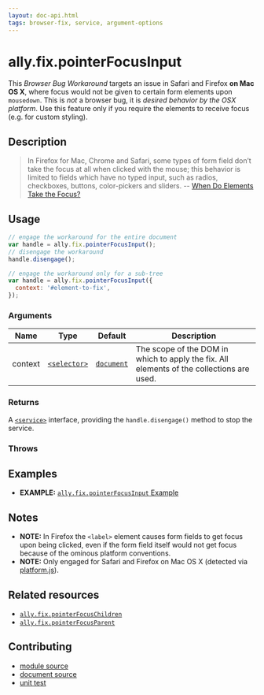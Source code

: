 ```yaml
---
layout: doc-api.html
tags: browser-fix, service, argument-options
---
```


# ally.fix.pointerFocusInput

This *Browser Bug Workaround* targets an issue in Safari and Firefox **on Mac OS X**, where focus would not be given to certain form elements upon `mousedown`. This is *not* a browser bug, it is *desired behavior by the OSX platform*. Use this feature only if you require the elements to receive focus (e.g. for custom styling).


## Description

> In Firefox for Mac, Chrome and Safari, some types of form field don’t take the focus at all when clicked with the mouse; this behavior is limited to fields which have no typed input, such as radios, checkboxes, buttons, color-pickers and sliders.
> -- [When Do Elements Take the Focus?](http://www.sitepoint.com/when-do-elements-take-the-focus/)


## Usage

```js
// engage the workaround for the entire document
var handle = ally.fix.pointerFocusInput();
// disengage the workaround
handle.disengage();

// engage the workaround only for a sub-tree
var handle = ally.fix.pointerFocusInput({
  context: '#element-to-fix',
});
```

### Arguments

| Name | Type | Default | Description |
| ---- | ---- | ------- | ----------- |
| context | [`<selector>`](../concepts.md#Selector) | [`document`](https://developer.mozilla.org/en-US/docs/Web/API/Document) | The scope of the DOM in which to apply the fix. All elements of the collections are used. |

### Returns

A [`<service>`](../concepts.md#Service) interface, providing the `handle.disengage()` method to stop the service.

### Throws


## Examples

* **EXAMPLE:** [`ally.fix.pointerFocusInput` Example](./pointer-focus-input.example.html)


## Notes

* **NOTE:** In Firefox the `<label>` element causes form fields to get focus upon being clicked, even if the form field itself would not get focus because of the ominous platform conventions.
* **NOTE:** Only engaged for Safari and Firefox on Mac OS X (detected via [platform.js](https://github.com/bestiejs/platform.js/)).


## Related resources

* [`ally.fix.pointerFocusChildren`](pointer-focus-children.md)
* [`ally.fix.pointerFocusParent`](pointer-focus-parent.md)


## Contributing

* [module source](https://github.com/medialize/ally.js/blob/master/src/fix/pointer-focus-input.js)
* [document source](https://github.com/medialize/ally.js/blob/master/docs/api/fix/pointer-focus-input.md)
* [unit test](https://github.com/medialize/ally.js/blob/master/test/unit/fix.pointer-focus-input.test.js)

